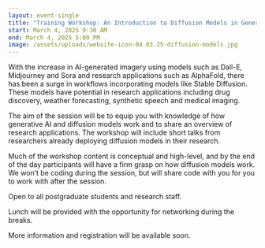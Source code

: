```yaml
---
layout: event-single
title: "Training Workshop: An Introduction to Diffusion Models in Generative AI"
start: March 4, 2025 9:30 AM
end: March 4, 2025 5:00 PM
image: /assets/uploads/website-icon-04.03.25-diffusion-models.jpg
---
```

With the increase in AI-generated imagery using models such as Dall-E, Midjourney and Sora and research applications such as AlphaFold, there has been a surge in workflows incorporating models like Stable Diffusion. These models have potential in research applications including drug discovery, weather forecasting, synthetic speech and medical imaging.

The aim of the session will be to equip you with knowledge of how generative AI and diffusion models work and to share an overview of research applications. The workshop will include short talks from researchers already deploying diffusion models in their research.

Much of the workshop content is conceptual and high-level, and by the end of the day participants will have a firm grasp on how diffusion models work. We won’t be coding during the session, but will share code with you for you to work with after the session.

Open to all postgraduate students and research staff.

Lunch will be provided with the opportunity for networking during the breaks.

M﻿ore information and registration will be available soon.